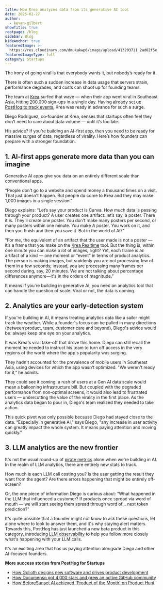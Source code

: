 ```yaml
---
title: How Krea analyzes data from its generative AI tool
date: 2025-02-27
author:
  - kevan-gilbert
showTitle: true
rootpage: /blog
sidebar: Blog
hideAnchor: true
featuredImage: >-
  https://res.cloudinary.com/dmukukwp6/image/upload/413293711_2ad62f5e_8fca_44cf_b73a_0848f9537a56_3e39fca48c.jpg
featuredImageType: full
category: Startups
---
```

The irony of going viral is that everybody wants it, but nobody’s ready for it. 

There is often such a sudden increase in data usage that servers strain, performance degrades, and costs can shoot up for founding teams.

The team at [Krea](https://www.krea.ai/) surfed that wave — when their app went viral in Southeast Asia, hitting 200,000 sign-ups in a single day. Having already [set up PostHog to track events](/product-analytics#installation), Krea was ready in advance for such a surge.

Diego Rodriguez, co-founder at Krea, senses that startups often feel they don't need to care about data volume — until it’s too late. 

His advice? If you’re building an AI-first app, then you need to be ready for massive surges of data, regardless of virality. Here’s how founders can prepare with a stronger foundation.

## 1. AI-first apps generate more data than you can imagine

Generative AI apps give you data on an entirely different scale than conventional apps.

“People don't go to a website and spend money a thousand times on a visit. That just doesn't happen. But people do come to Krea and they may make 1,000 images in a single session.”

Diego explains: “Let’s say your product is Canva. How much data is passing through your product? A user creates one artifact: let’s say, a poster. There it is. They’ll create one poster. You don't make many posters per second, or many posters within one minute. You make *A* poster. You work on it, and then you finish and then you save it. But in the world of AI?"

"For me, the equivalent of an artifact that the user made is not a poster — it’s a frame that you make on the [Krea Realtime](https://www.krea.ai/apps/image/realtime) tool. But the thing is, within one minute you can make a _lot_ of images, right? Yet, each frame is an artifact of a kind — one moment or “event” in terms of product analytics. The person is making images, but suddenly you are not processing few of them in a few seconds; instead, you are processing many frames per second during, say, 20 minutes. We are not talking about percentage differences anymore—it's in the orders of magnitude.”

It means if you're building in generative AI, you need an analytics tool that can handle the question of scale. Viral or not, the data is coming. 

 ## 2. Analytics are your early-detection system

If you're building in AI, it means treating analytics data like a sailor might track the weather. While a founder's focus can be pulled in many directions (between product, team, customer care and beyond), Diego's advice would be: always keep one eye on your analytics.  

It was Krea's viral take-off that drove this home. Diego can still recall the moment he needed to instruct his team to turn off access in the very regions of the world where the app's popularity was surging. 

They hadn't accounted for the prevalence of mobile users in Southeast Asia, using devices for which the app wasn't optimized. "We weren't ready for it," he admits. 

They could see it coming: a rush of users at a Gen AI data scale would mean a ballooning infrastructure bill. But coupled with the degraded performance from non-optimal screens, it would also lead to frustrated users — undercutting the value of the virality in the first place. As the analytics data began to pour in, Diego's team realized they needed to take action. 

This quick pivot was only possible because Diego had stayed close to the data. “Especially in generative AI," says Diego, "any increase in user activity can greatly impact the whole system. It means paying attention and moving quickly."

 ## 3. LLM analytics are the new frontier

It's not the usual round-up of [pirate metrics](/product-engineers/aarrr-pirate-funnel) alone when we're building in AI. In the realm of LLM analytics, there are entirely new stats to track.

How much is each LLM call costing you? Is the user getting the result they want from the agent? Are there errors happening that might be entirely off-screen? 

Or, the one piece of information Diego is curious about: “What happened in the LLM that influenced a customer? If products once spread via word of mouth — we will start seeing them spread through word of... next token prediction?"

It's quite possible that a founder might not know to ask these questions, let alone where to look to answer them, and it's why staying alert matters. Towards this, PostHog has just launched a new beta product in this category, introducing [LLM observability](/docs/llm-observability) to help you follow more closely what's happening with your LLM calls. 

It's an exciting area that has us paying attention alongside Diego and other AI-focused founders. 

**More success stories from PostHog for Startups**
- [How Golioth designs new software and drives product development](/spotlight/startup-golioth)
- [How Documenso got 4,000 stars and grew an active GitHub community](/spotlight/startup-documenso)
- [How BeforeSunset AI achieved 'Product of the Month' on Product Hunt](/spotlight/startup-before-sunset-ai)
